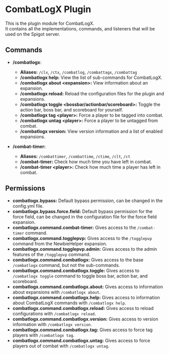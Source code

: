 # CombatLogX Plugin
This is the plugin module for CombatLogX.  
It contains all the implementations, commands, and listeners that will be used on the Spigot server.

## Commands
- **/combatlogx**:
  - **Aliases:** `/clx`, `/ctx`, `/combatlog`, `/combattagx`, `/combattag`
  - **/combatlogx help:** View the list of sub-commands for CombatLogX.
  - **/combatlogx about &lt;expansion&gt;:** View information about an expansion.
  - **/combatlogx reload:** Reload the configuration files for the plugin and expansions.
  - **/combatlogx toggle &lt;bossbar/actionbar/scoreboard&gt;:** Toggle the action bar, boss bar, and scoreboard 
    for yourself.
  - **/combatlogx tag &lt;player&gt;:** Force a player to be tagged into combat.
  - **/combatlogx untag &lt;player&gt;:** Force a player to be untagged from combat.
  - **/combatlogx version:** View version information and a list of enabled expansions.

- **/combat-timer:**
  - **Aliases:** `/combattimer`, `/combattime`, `/ctime`, `/clt`, `/ct`
  - **/combat-timer:** Check how much time you have left in combat.
  - **/combat-timer &lt;player&gt;:** Check how much time a player has left in combat.
  
## Permissions
- **combatlogx.bypass:** Default bypass permission, can be changed in the config.yml file.
- **combatlogx.bypass.force.field:** Default bypass permission for the force field, can be changed in the 
  configuration file for the force field expansion.
- **combatlogx.command.combat-timer:** Gives access to the `/combat-timer` command.
- **combatlogx.command.togglepvp:** Gives access to the `/togglepvp` command from the NewbieHelper expansion.
- **combatlogx.command.togglepvp.admin:** Gives access to the admin features of the `/togglepvp` command.
- **combatlogx.command.combatlogx:** Gives access to the base `/combatlogx` command, but not the sub-commands.
- **combatlogx.command.combatlogx.toggle:** Gives access to `/combatlogx toggle` command to toggle boss bar, 
  action bar, and scoreboard.
- **combatlogx.command.combatlogx.about:** Gives access to information about expansions with `/combatlogx about`.
- **combatlogx.command.combatlogx.help:** Gives access to information about CombatLogX commands with 
  `/combatlogx help`.
- **combatlogx.command.combatlogx.reload:** Gives access to reload configurations with `/combatlogx reload`.
- **combatlogx.command.combatlogx.version:** Gives access to version information with `/combatlogx version`.
- **combatlogx.command.combatlogx.tag:** Gives access to force tag players with `/combatlogx tag`.
- **combatlogx.command.combatlogx.untag:** Gives access to force players out of combat with `/combatlogx untag`.
